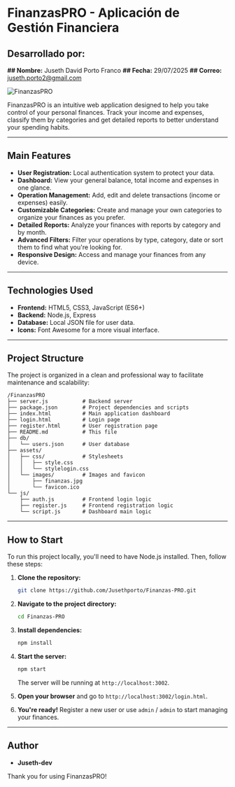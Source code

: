 # FinanzasPRO - Aplicación de Gestión Financiera

## Desarrollado por:
 **## Nombre:** Juseth David Porto Franco
 **## Fecha:** 29/07/2025
 **## Correo:** juseth.porto2@gmail.com


![FinanzasPRO](./assets/images/finanzas.jpg)

FinanzasPRO is an intuitive web application designed to help you take control of your personal finances. Track your income and expenses, classify them by categories and get detailed reports to better understand your spending habits.

---

## Main Features

- **User Registration:** Local authentication system to protect your data.
- **Dashboard:** View your general balance, total income and expenses in one glance.
- **Operation Management:** Add, edit and delete transactions (income or expenses) easily.
- **Customizable Categories:** Create and manage your own categories to organize your finances as you prefer.
- **Detailed Reports:** Analyze your finances with reports by category and by month.
- **Advanced Filters:** Filter your operations by type, category, date or sort them to find what you're looking for.
- **Responsive Design:** Access and manage your finances from any device.

---

## Technologies Used

- **Frontend:** HTML5, CSS3, JavaScript (ES6+)
- **Backend:** Node.js, Express
- **Database:** Local JSON file for user data.
- **Icons:** Font Awesome for a more visual interface.

---

## Project Structure

The project is organized in a clean and professional way to facilitate maintenance and scalability:

```
/FinanzasPRO
├── server.js           # Backend server
├── package.json        # Project dependencies and scripts
├── index.html          # Main application dashboard
├── login.html          # Login page
├── register.html       # User registration page
├── README.md           # This file
├── db/
│   └── users.json      # User database
├── assets/
│   ├── css/            # Stylesheets
│   │   ├── style.css
│   │   └── stylelogin.css
│   └── images/         # Images and favicon
│       ├── finanzas.jpg
│       └── favicon.ico
└── js/
    ├── auth.js         # Frontend login logic
    ├── register.js     # Frontend registration logic
    └── script.js       # Dashboard main logic
```

---

## How to Start

To run this project locally, you'll need to have Node.js installed. Then, follow these steps:

1.  **Clone the repository:**
    ```bash
    git clone https://github.com/Jusethporto/Finanzas-PRO.git
    ```

2.  **Navigate to the project directory:**
    ```bash
    cd Finanzas-PRO
    ```

3.  **Install dependencies:**
    ```bash
    npm install
    ```

4.  **Start the server:**
    ```bash
    npm start
    ```
    The server will be running at `http://localhost:3002`.

5.  **Open your browser** and go to `http://localhost:3002/login.html`.

6.  **You're ready!** Register a new user or use `admin` / `admin` to start managing your finances.

---

## Author

- **Juseth-dev**

Thank you for using FinanzasPRO!

